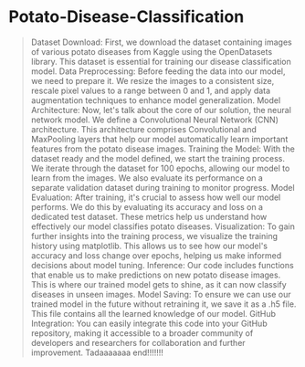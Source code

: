 # Potato-Disease-Classification
>Dataset Download: First, we download the dataset containing images of various potato diseases from Kaggle using the OpenDatasets library. This dataset is essential for training our disease classification model.
>Data Preprocessing: Before feeding the data into our model, we need to prepare it. We resize the images to a consistent size, rescale pixel values to a range between 0 and 1, and apply data augmentation techniques to enhance model generalization.
>Model Architecture: Now, let's talk about the core of our solution, the neural network model. We define a Convolutional Neural Network (CNN) architecture. This architecture comprises Convolutional and MaxPooling layers that help our model automatically learn important features from the potato disease images.
>Training the Model: With the dataset ready and the model defined, we start the training process. We iterate through the dataset for 100 epochs, allowing our model to learn from the images. We also evaluate its performance on a separate validation dataset during training to monitor progress.
>Model Evaluation: After training, it's crucial to assess how well our model performs. We do this by evaluating its accuracy and loss on a dedicated test dataset. These metrics help us understand how effectively our model classifies potato diseases.
>Visualization: To gain further insights into the training process, we visualize the training history using matplotlib. This allows us to see how our model's accuracy and loss change over epochs, helping us make informed decisions about model tuning.
>Inference: Our code includes functions that enable us to make predictions on new potato disease images. This is where our trained model gets to shine, as it can now classify diseases in unseen images.
>Model Saving: To ensure we can use our trained model in the future without retraining it, we save it as a .h5 file. This file contains all the learned knowledge of our model.
>GitHub Integration: You can easily integrate this code into your GitHub repository, making it accessible to a broader community of developers and researchers for collaboration and further improvement.
>Tadaaaaaaa end!!!!!!!

